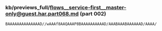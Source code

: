 ### kb/previews_full/flows__service-first__master-only@guest.har.part068.md (part 002)

```md
BAAAAAAAAAAAAAAD//wAAAf8AAQAAAP8BAAAAAAAAAAD/AAABAAABAAAAAAD/AAAA/
```

```
